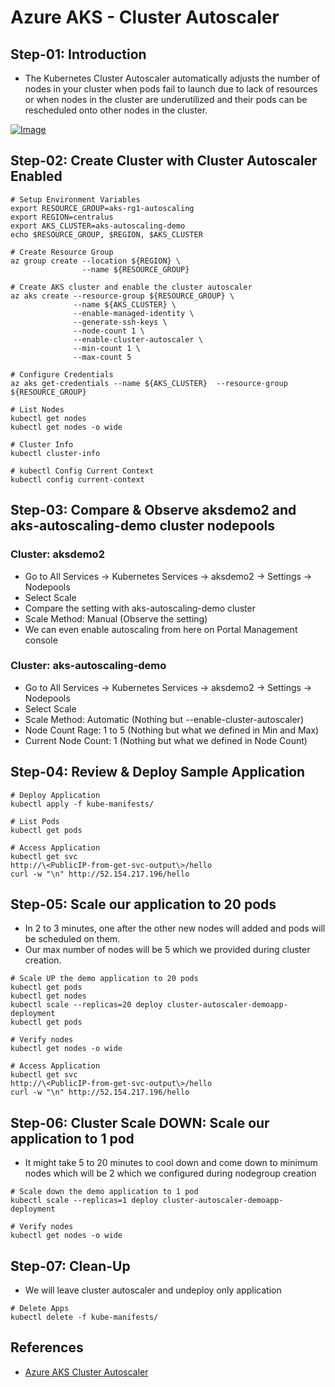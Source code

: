 # Azure AKS - Cluster Autoscaler

## Step-01: Introduction
- The Kubernetes Cluster Autoscaler automatically adjusts the number of nodes in your cluster when pods fail to launch due to lack of resources or when nodes in the cluster are underutilized and their pods can be rescheduled onto other nodes in the cluster.


[![Image](https://stacksimplify.com/course-images/azure-kubernetes-service-autoscaling-ca.png "Azure AKS Kubernetes - Masterclass")](https://stacksimplify.com/course-images/azure-kubernetes-service-autoscaling-ca.png)


## Step-02: Create Cluster with Cluster Autoscaler Enabled
```
# Setup Environment Variables
export RESOURCE_GROUP=aks-rg1-autoscaling
export REGION=centralus
export AKS_CLUSTER=aks-autoscaling-demo
echo $RESOURCE_GROUP, $REGION, $AKS_CLUSTER

# Create Resource Group
az group create --location ${REGION} \
                --name ${RESOURCE_GROUP}

# Create AKS cluster and enable the cluster autoscaler
az aks create --resource-group ${RESOURCE_GROUP} \
              --name ${AKS_CLUSTER} \
              --enable-managed-identity \
              --generate-ssh-keys \
              --node-count 1 \
              --enable-cluster-autoscaler \
              --min-count 1 \
              --max-count 5 

# Configure Credentials
az aks get-credentials --name ${AKS_CLUSTER}  --resource-group ${RESOURCE_GROUP} 

# List Nodes
kubectl get nodes
kubectl get nodes -o wide

# Cluster Info
kubectl cluster-info

# kubectl Config Current Context
kubectl config current-context
```

## Step-03: Compare & Observe aksdemo2 and aks-autoscaling-demo cluster nodepools
### Cluster: aksdemo2
- Go to All Services -\> Kubernetes Services -\> aksdemo2 -\> Settings -\> Nodepools 
- Select Scale
- Compare the setting with aks-autoscaling-demo cluster
- Scale Method: Manual (Observe the setting)
- We can even enable autoscaling from here on Portal Management console 
### Cluster: aks-autoscaling-demo
- Go to All Services -\> Kubernetes Services -\> aksdemo2 -\> Settings -\> Nodepools 
- Select Scale
- Scale Method: Automatic (Nothing but --enable-cluster-autoscaler)
- Node Count Rage: 1 to 5 (Nothing but what we defined in Min and Max)
- Current Node Count: 1 (Nothing but what we defined in Node Count)

## Step-04: Review & Deploy Sample Application
```
# Deploy Application
kubectl apply -f kube-manifests/

# List Pods
kubectl get pods

# Access Application
kubectl get svc
http://\<PublicIP-from-get-svc-output\>/hello
curl -w "\n" http://52.154.217.196/hello
```

## Step-05: Scale our application to 20 pods
- In 2 to 3 minutes, one after the other new nodes will added and pods will be scheduled on them. 
- Our max number of nodes will be 5 which we provided during cluster creation.
```
# Scale UP the demo application to 20 pods
kubectl get pods
kubectl get nodes 
kubectl scale --replicas=20 deploy cluster-autoscaler-demoapp-deployment
kubectl get pods

# Verify nodes
kubectl get nodes -o wide

# Access Application
kubectl get svc
http://\<PublicIP-from-get-svc-output\>/hello
curl -w "\n" http://52.154.217.196/hello
```
## Step-06: Cluster Scale DOWN: Scale our application to 1 pod
- It might take 5 to 20 minutes to cool down and come down to minimum nodes which will be 2 which we configured during nodegroup creation
```
# Scale down the demo application to 1 pod
kubectl scale --replicas=1 deploy cluster-autoscaler-demoapp-deployment

# Verify nodes
kubectl get nodes -o wide
```

## Step-07: Clean-Up 
- We will leave cluster autoscaler and undeploy only application
```
# Delete Apps
kubectl delete -f kube-manifests/

```


## References
- [Azure AKS Cluster Autoscaler](https://docs.microsoft.com/en-us/azure/aks/cluster-autoscaler)